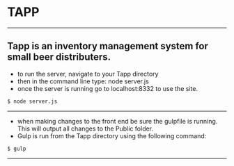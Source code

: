 # TAPP
------------
Tapp is an inventory management system for small beer distributers.
------------
* to run the server, navigate to your Tapp directory
* then in the command line type:  node server.js
* once the server is running go to localhost:8332 to use the site.

```sh
$ node server.js
```

------------
* when making changes to the front end be sure the gulpfile is running. This will output all changes to the Public folder.
* Gulp is run from the Tapp directory using the following command:

```sh
$ gulp
```
-----------

